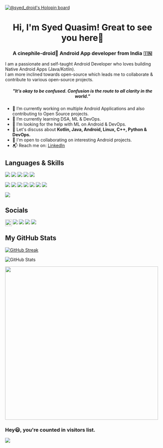 [![@syed_droid's Holopin board](https://holopin.me/syed_droid)](https://holopin.io/@syed_droid)

  <h1 align="center">Hi, I'm Syed Quasim! Great to see you here👋</h1>
  <h3 align="center">A cinephile-droid🤖 Android App developer from India 🇮🇳</h3>
 
I am a passionate and self-taught Android Developer who loves building Native Android Apps (Java/Kotlin).<br>
I am more inclined towards open-source which leads me to collaborate & contribute to various open-source projects.

 <h5 align="center"><b><i>"It’s okay to be confused. Confusion is the route to all clarity in the world."</i></b></h5>

- 🔭 I’m currently working on multiple Android Applications and also contributing to Open Source projects.<br>
- 🌱 I’m currently learning DSA, ML & DevOps.<br>
- 🤔 I’m looking for the help with ML on Android & DevOps.<br>
- 💬 Let's discuss about **Kotlin, Java, Android, Linux, C++, Python & DevOps.**
- 🤝 I'm open to collaborating on interesting Android projects.
- 📬 Reach me on: <a href="www.linkedin.com/in/syedmdquasim-3008"> LinkedIn </a>

## Languages & Skills
<p>
<img src="https://img.shields.io/badge/java-%23ED8B00.svg?style=for-the-badge&logo=java&logoColor=white">
<img src="https://img.shields.io/badge/Kotlin-0095D5?&style=for-the-badge&logo=kotlin&logoColor=white">
<img src="https://img.shields.io/badge/C%2B%2B-00599C?style=for-the-badge&logo=c%2B%2B&logoColor=white">
<img src="https://img.shields.io/badge/HTML5-E34F26?style=for-the-badge&logo=html5&logoColor=white">
<img src="https://img.shields.io/badge/CSS3-1572B6?style=for-the-badge&logo=css3&logoColor=white">
</p>
<p>
<img src="https://img.shields.io/badge/Android-3DDC84?style=for-the-badge&logo=android&logoColor=white">
<img src="https://img.shields.io/badge/MySQL-00000F?style=for-the-badge&logo=mysql&logoColor=white">
<img src="https://img.shields.io/badge/SQLite-07405E?style=for-the-badge&logo=sqlite&logoColor=white">
<img src="https://img.shields.io/badge/Firebase-039BE5?style=for-the-badge&logo=Firebase&logoColor=white">
<img src="https://img.shields.io/badge/GIT-E44C30?style=for-the-badge&logo=git&logoColor=white">
<img src="https://img.shields.io/badge/github-%23121011.svg?style=for-the-badge&logo=github&logoColor=white">
<img src="https://img.shields.io/badge/Linux-FCC624?style=for-the-badge&logo=linux&logoColor=black">
</p>
<p>
<img src="https://img.shields.io/badge/Canva-%2300C4CC.svg?&style=for-the-badge&logo=Canva&logoColor=white">
</p>

## Socials
<p>
<a href="https://www.linkedin.com/in/syedmdquasim-3008/"><img src="https://img.shields.io/badge/LinkedIn-0077B5?style=for-the-badge&logo=linkedin&logoColor=white"></a>
<a href="mailto:smquasim016@gmail.com"><img src="https://img.shields.io/badge/Gmail-D14836?style=for-the-badge&logo=gmail&logoColor=white"></a>
<a href="https://twitter.com/iam_quasim"><img src="https://img.shields.io/badge/Twitter-1DA1F2?style=for-the-badge&logo=twitter&logoColor=white"></a> 
<a href="https://discord.com/channels/@me/Quasim#0851">
  <img align="left" alt="Quasim's Discord" width="22px" src="https://raw.githubusercontent.com/peterthehan/peterthehan/master/assets/discord.svg" />
 <a href="https://leetcode.com/s_quasim/"><img src="https://img.shields.io/badge/-LeetCode-FFA116?style=for-the-badge&logo=LeetCode&logoColor=black"></a>
    
</p>

## My GitHub Stats

[![GitHub Streak](http://github-readme-streak-stats.herokuapp.com?user=HawkItzme&theme=aura&date_format=j%20M%5B%20Y%5D)](https://git.io/streak-stats)

![GitHub Stats](https://github-readme-stats.vercel.app/api?username=HawkItzme&theme=aura&show_icons=true)

<div align="left">
<img src="https://github-readme-stats.vercel.app/api/top-langs/?username=HawkItzme&layout=compact&theme=aura&count_private=true" /width=498>
</div>

### Hey😃, you're counted  in visitors list. 

![](https://komarev.com/ghpvc/?username=HawkItzme&style=for-the-badge)

<!---
HawkItzme/HawkItzme is a ✨ special ✨ repository because its `README.md` (this file) appears on your GitHub profile.
You can click the Preview link to take a look at your changes.
--->
